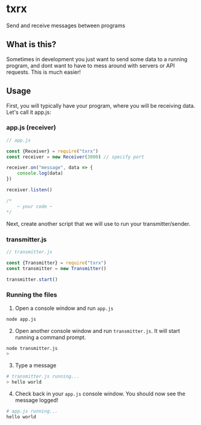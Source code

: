 # txrx
Send and receive messages between programs

## What is this?
Sometimes in development you just want to send some data to a running program, and dont want to have to mess around with servers or API requests.  This is much easier!


## Usage
First, you will typically have your program, where you will be receiving data. Let's call it app.js:

### app.js (receiver)
```javascript
// app.js

const {Receiver} = require("txrx")
const receiver = new Receiver(3000) // specify port

receiver.on("message", data => {
    console.log(data)
})

receiver.listen()

/*
    ~ your code ~
*/
```

Next, create another script that we will use to run your transmitter/sender. 

### transmitter.js
```javascript
// transmitter.js

const {Transmitter} = require("txrx")
const transmitter = new Transmitter()

transmitter.start()
```

### Running the files
1) Open a console window and run `app.js`
```bash
node app.js
```
2) Open another console window and run `transmitter.js`. It will start running a command prompt.
```bash
node transmitter.js
>
```
3) Type a message
```bash
# transmitter.js running...
> hello world
```
4) Check back in your `app.js` console window. You should now see the message logged!
```bash
# app.js running...
hello world
```
